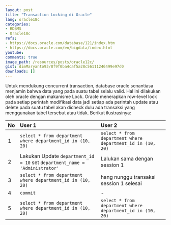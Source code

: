 ```yaml
---
layout: post
title: "Transaction Locking di Oracle"
lang: oracle18c
categories:
- RDBMS
- Oracle18c
refs: 
- https://docs.oracle.com/database/121/index.htm
- https://docs.oracle.com/en/bigdata/index.html
youtube: 
comments: true
image_path: /resources/posts/oracle12c/
gist: dimMaryanto93/8f9f0ba4caf5a28c56111246499e97d0
downloads: []
---
```


Untuk mendukung concurrent transaction, database oracle senantiasa menjamin bahwa data yang pada suatu tabel selalu valid. Hal ini dilakukan oleh oracle dengan makanisme Lock. Oracle menerapkan row-level lock pada setiap perintah modifikasi data jadi setiap ada perintah update atau delete pada suatu tabel akan dicheck dulu ada transaksi yang menggunakan tabel tersebut atau tidak. Berikut ilustrasinya:

| No    | User 1   | User 2 |
| :---  | :---     | :---   |
| 1     | `select * from department where department_id in (10, 20)`| `select * from department where department_id in (10, 20)` |
| 2     | Lakukan Update `department_id = 10` set `department_name = 'Administrator'`| Lalukan sama dengan session 1 |
| 3     | `select * from department where department_id in (10, 20)`| hang nunggu transaksi session 1 selesai |
| 4     | `commit`| - |
| 5     | `select * from department where department_id in (10, 20)`| `select * from department where department_id in (10, 20)` |
